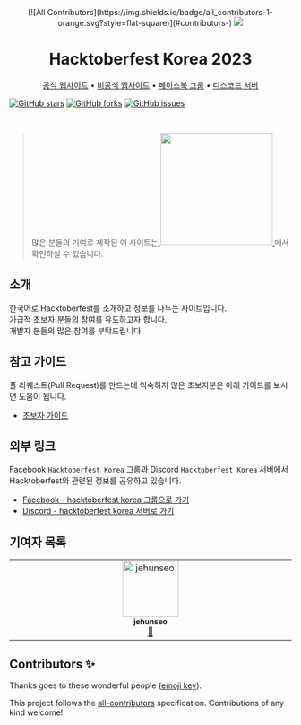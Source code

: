 <div align="center">
<!-- ALL-CONTRIBUTORS-BADGE:START - Do not remove or modify this section -->
[![All Contributors](https://img.shields.io/badge/all_contributors-1-orange.svg?style=flat-square)](#contributors-)
<!-- ALL-CONTRIBUTORS-BADGE:END -->
  <img src="docs/assets/hf10_horz_fcl_rgb.png"/>
  <h1>
    Hacktoberfest Korea 2023
  </h1>
  <a href="https://hacktoberfest.com/">공식 웹사이트</a> •
  <a href="https://hacktoberfestkorea.com/">비공식 웹사이트</a> •
  <a href="https://facebook.com/groups/788404381916128">페이스북 그룹</a> •
  <a href="https://discord.gg/BD3V3NC">디스코드 서버</a>
</div>

[![GitHub stars](https://img.shields.io/github/stars/phg98/hacktoberfestkorea)](https://github.com/phg98/hacktoberfestkorea/stargazers)
[![GitHub forks](https://img.shields.io/github/forks/phg98/hacktoberfestkorea)](https://github.com/phg98/hacktoberfestkorea/network)
[![GitHub issues](https://img.shields.io/github/issues/phg98/hacktoberfestkorea)](https://github.com/phg98/hacktoberfestkorea/issues)

<br />

> 많은 분들의 기여로 제작된 이 사이트는<a href="https://hacktoberfestkorea.com"> <img src="https://github.com/hacktoberfestkorea/hacktoberfestkorea/blob/master/docs/assets/hf10_icon_fcl_rgb.png?raw=true" width="200"> </a> 에서 확인하실 수 있습니다.

## 소개
한국어로 Hacktoberfest를 소개하고 정보를 나누는 사이트입니다.\
가급적 초보자 분들의 참여를 유도하고자 합니다.\
개발자 분들의 많은 참여를 부탁드립니다.

## 참고 가이드
풀 리퀘스트(Pull Request)를 만드는데 익숙하지 않은 초보자분은 아래 가이드를 보시면 도움이 됩니다.

- [초보자 가이드](https://hacktoberfestkorea.com/beginners_guide/)

## 외부 링크
Facebook `Hacktoberfest Korea` 그룹과 Discord `Hacktoberfest Korea` 서버에서 Hacktoberfest와 관련된 정보를 공유하고 있습니다.

- [Facebook - hacktoberfest korea 그룹으로 가기](https://facebook.com/groups/788404381916128/?ref=share)
- [Discord - hacktoberfest korea 서버로 가기](https://discord.gg/BD3V3NC)

## 기여자 목록

<!-- ALL-CONTRIBUTORS-LIST:START - Do not remove or modify this section -->
<!-- prettier-ignore-start -->
<!-- markdownlint-disable -->
<table>
  <tbody>
    <tr>
      <td align="center" valign="top" width="14.28%"><a href="https://jehunseo.tistory.com/"><img src="https://avatars.githubusercontent.com/u/31786318?v=4?s=100" width="100px;" alt="jehunseo"/><br /><sub><b>jehunseo</b></sub></a><br /><a href="https://github.com/hacktoberfestkorea/hacktoberfestkorea/commits?author=jehunseo" title="Documentation">📖</a></td>
    </tr>
  </tbody>
</table>

<!-- markdownlint-restore -->
<!-- prettier-ignore-end -->

<!-- ALL-CONTRIBUTORS-LIST:END -->

## Contributors ✨

Thanks goes to these wonderful people ([emoji key](https://allcontributors.org/docs/en/emoji-key)):

<!-- ALL-CONTRIBUTORS-LIST:START - Do not remove or modify this section -->
<!-- prettier-ignore-start -->
<!-- markdownlint-disable -->
<!-- markdownlint-restore -->
<!-- prettier-ignore-end -->
<!-- ALL-CONTRIBUTORS-LIST:END -->

This project follows the [all-contributors](https://github.com/all-contributors/all-contributors) specification. Contributions of any kind welcome!